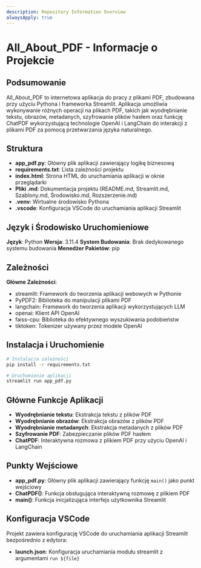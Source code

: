 ```yaml
---
description: Repository Information Overview
alwaysApply: true
---
```


# All_About_PDF - Informacje o Projekcie

## Podsumowanie

All_About_PDF to internetowa aplikacja do pracy z plikami PDF, zbudowana przy użyciu Pythona i frameworka Streamlit. Aplikacja umożliwia wykonywanie różnych operacji na plikach PDF, takich jak wyodrębnianie tekstu, obrazów, metadanych, szyfrowanie plików hasłem oraz funkcję ChatPDF wykorzystującą technologie OpenAI i LangChain do interakcji z plikami PDF za pomocą przetwarzania języka naturalnego.

## Struktura

- **app_pdf.py**: Główny plik aplikacji zawierający logikę biznesową
- **requirements.txt**: Lista zależności projektu
- **index.html**: Strona HTML do uruchamiania aplikacji w oknie przeglądarki
- **Pliki .md**: Dokumentacja projektu (README.md, Streamlit.md, Szablony.md, Środowisko.md, Rozszerzenie.md)
- **.venv**: Wirtualne środowisko Pythona
- **.vscode**: Konfiguracja VSCode do uruchamiania aplikacji Streamlit

## Język i Środowisko Uruchomieniowe

**Język**: Python
**Wersja**: 3.11.4
**System Budowania**: Brak dedykowanego systemu budowania
**Menedżer Pakietów**: pip

## Zależności

**Główne Zależności**:

- streamlit: Framework do tworzenia aplikacji webowych w Pythonie
- PyPDF2: Biblioteka do manipulacji plikami PDF
- langchain: Framework do tworzenia aplikacji wykorzystujących LLM
- openai: Klient API OpenAI
- faiss-cpu: Biblioteka do efektywnego wyszukiwania podobieństw
- tiktoken: Tokenizer używany przez modele OpenAI

## Instalacja i Uruchomienie

```bash
# Instalacja zależności
pip install -r requirements.txt

# Uruchomienie aplikacji
streamlit run app_pdf.py
```

## Główne Funkcje Aplikacji

- **Wyodrębnianie tekstu**: Ekstrakcja tekstu z plików PDF
- **Wyodrębnianie obrazów**: Ekstrakcja obrazów z plików PDF
- **Wyodrębnianie metadanych**: Ekstrakcja metadanych z plików PDF
- **Szyfrowanie PDF**: Zabezpieczanie plików PDF hasłem
- **ChatPDF**: Interaktywna rozmowa z plikiem PDF przy użyciu OpenAI i LangChain

## Punkty Wejściowe

- **app_pdf.py**: Główny plik aplikacji zawierający funkcję `main()` jako punkt wejściowy
- **ChatPDF()**: Funkcja obsługująca interaktywną rozmowę z plikiem PDF
- **main()**: Funkcja inicjalizująca interfejs użytkownika Streamlit

## Konfiguracja VSCode

Projekt zawiera konfigurację VSCode do uruchamiania aplikacji Streamlit bezpośrednio z edytora:

- **launch.json**: Konfiguracja uruchamiania modułu streamlit z argumentami `run ${file}`

